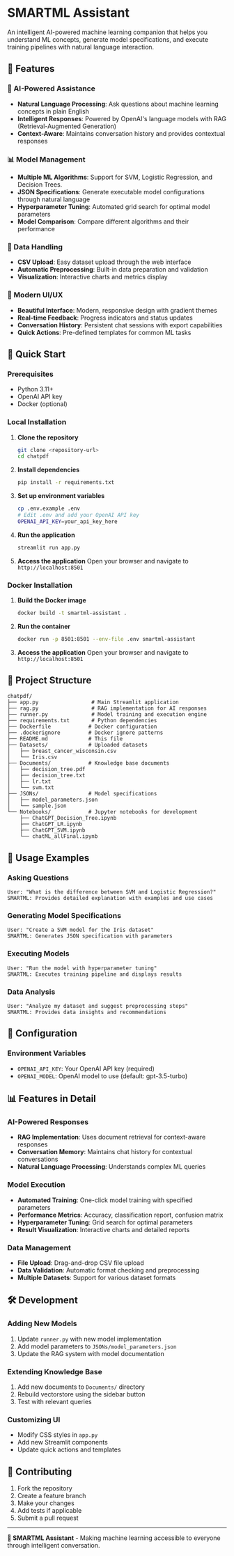 # SMARTML Assistant

An intelligent AI-powered machine learning companion that helps you understand ML concepts, generate model specifications, and execute training pipelines with natural language interaction.

## 🌟 Features

### 🤖 AI-Powered Assistance
- **Natural Language Processing**: Ask questions about machine learning concepts in plain English
- **Intelligent Responses**: Powered by OpenAI's language models with RAG (Retrieval-Augmented Generation)
- **Context-Aware**: Maintains conversation history and provides contextual responses

### 📊 Model Management
- **Multiple ML Algorithms**: Support for SVM, Logistic Regression, and Decision Trees.
- **JSON Specifications**: Generate executable model configurations through natural language
- **Hyperparameter Tuning**: Automated grid search for optimal model parameters
- **Model Comparison**: Compare different algorithms and their performance

### 📁 Data Handling
- **CSV Upload**: Easy dataset upload through the web interface
- **Automatic Preprocessing**: Built-in data preparation and validation
- **Visualization**: Interactive charts and metrics display

### 🎨 Modern UI/UX
- **Beautiful Interface**: Modern, responsive design with gradient themes
- **Real-time Feedback**: Progress indicators and status updates
- **Conversation History**: Persistent chat sessions with export capabilities
- **Quick Actions**: Pre-defined templates for common ML tasks

## 🚀 Quick Start

### Prerequisites
- Python 3.11+
- OpenAI API key
- Docker (optional)

### Local Installation

1. **Clone the repository**
   ```bash
   git clone <repository-url>
   cd chatpdf
   ```

2. **Install dependencies**
   ```bash
   pip install -r requirements.txt
   ```

3. **Set up environment variables**
   ```bash
   cp .env.example .env
   # Edit .env and add your OpenAI API key
   OPENAI_API_KEY=your_api_key_here
   ```

4. **Run the application**
   ```bash
   streamlit run app.py
   ```

5. **Access the application**
   Open your browser and navigate to `http://localhost:8501`

### Docker Installation

1. **Build the Docker image**
   ```bash
   docker build -t smartml-assistant .
   ```

2. **Run the container**
   ```bash
   docker run -p 8501:8501 --env-file .env smartml-assistant
   ```

3. **Access the application**
   Open your browser and navigate to `http://localhost:8501`

## 📁 Project Structure

```
chatpdf/
├── app.py                 # Main Streamlit application
├── rag.py                 # RAG implementation for AI responses
├── runner.py              # Model training and execution engine
├── requirements.txt       # Python dependencies
├── Dockerfile            # Docker configuration
├── .dockerignore         # Docker ignore patterns
├── README.md             # This file
├── Datasets/             # Uploaded datasets
│   ├── breast_cancer_wisconsin.csv
│   └── Iris.csv
├── Documents/            # Knowledge base documents
│   ├── decision_tree.pdf
│   ├── decision_tree.txt
│   ├── lr.txt
│   └── svm.txt
├── JSONs/                # Model specifications
│   ├── model_parameters.json
│   └── sample.json
└── Notebooks/            # Jupyter notebooks for development
    ├── ChatGPT_Decision_Tree.ipynb
    ├── ChatGPT_LR.ipynb
    ├── ChatGPT_SVM.ipynb
    └── chatML_allFinal.ipynb
```

## 💬 Usage Examples

### Asking Questions
```
User: "What is the difference between SVM and Logistic Regression?"
SMARTML: Provides detailed explanation with examples and use cases
```

### Generating Model Specifications
```
User: "Create a SVM model for the Iris dataset"
SMARTML: Generates JSON specification with parameters
```

### Executing Models
```
User: "Run the model with hyperparameter tuning"
SMARTML: Executes training pipeline and displays results
```

### Data Analysis
```
User: "Analyze my dataset and suggest preprocessing steps"
SMARTML: Provides data insights and recommendations
```

## 🔧 Configuration

### Environment Variables
- `OPENAI_API_KEY`: Your OpenAI API key (required)
- `OPENAI_MODEL`: OpenAI model to use (default: gpt-3.5-turbo)

## 📊 Features in Detail

### AI-Powered Responses
- **RAG Implementation**: Uses document retrieval for context-aware responses
- **Conversation Memory**: Maintains chat history for contextual conversations
- **Natural Language Processing**: Understands complex ML queries

### Model Execution
- **Automated Training**: One-click model training with specified parameters
- **Performance Metrics**: Accuracy, classification report, confusion matrix
- **Hyperparameter Tuning**: Grid search for optimal parameters
- **Result Visualization**: Interactive charts and detailed reports

### Data Management
- **File Upload**: Drag-and-drop CSV file upload
- **Data Validation**: Automatic format checking and preprocessing
- **Multiple Datasets**: Support for various dataset formats

## 🛠️ Development

### Adding New Models
1. Update `runner.py` with new model implementation
2. Add model parameters to `JSONs/model_parameters.json`
3. Update the RAG system with model documentation

### Extending Knowledge Base
1. Add new documents to `Documents/` directory
2. Rebuild vectorstore using the sidebar button
3. Test with relevant queries

### Customizing UI
- Modify CSS styles in `app.py`
- Add new Streamlit components
- Update quick actions and templates

## 🤝 Contributing

1. Fork the repository
2. Create a feature branch
3. Make your changes
4. Add tests if applicable
5. Submit a pull request


---

**🧠 SMARTML Assistant** - Making machine learning accessible to everyone through intelligent conversation.
